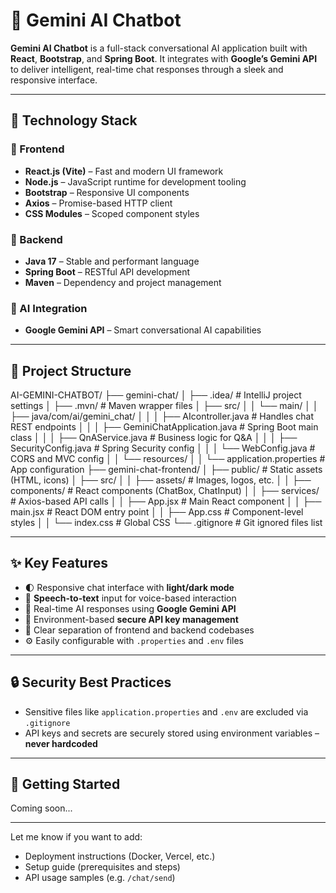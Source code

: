 # 🤖 Gemini AI Chatbot

**Gemini AI Chatbot** is a full-stack conversational AI application built with **React**, **Bootstrap**, and **Spring Boot**. It integrates with **Google’s Gemini API** to deliver intelligent, real-time chat responses through a sleek and responsive interface.

---

## 🚀 Technology Stack

### 🔹 Frontend
- **React.js (Vite)** – Fast and modern UI framework
- **Node.js** – JavaScript runtime for development tooling
- **Bootstrap** – Responsive UI components
- **Axios** – Promise-based HTTP client
- **CSS Modules** – Scoped component styles

### 🔹 Backend
- **Java 17** – Stable and performant language
- **Spring Boot** – RESTful API development
- **Maven** – Dependency and project management

### 🔹 AI Integration
- **Google Gemini API** – Smart conversational AI capabilities

---

## 📁 Project Structure

AI-GEMINI-CHATBOT/
├── gemini-chat/
│ ├── .idea/ # IntelliJ project settings
│ ├── .mvn/ # Maven wrapper files
│ ├── src/
│ │ └── main/
│ │ ├── java/com/ai/gemini_chat/
│ │ │ ├── AIcontroller.java # Handles chat REST endpoints
│ │ │ ├── GeminiChatApplication.java # Spring Boot main class
│ │ │ ├── QnAService.java # Business logic for Q&A
│ │ │ ├── SecurityConfig.java # Spring Security config
│ │ │ └── WebConfig.java # CORS and MVC config
│ │ └── resources/
│ │ └── application.properties # App configuration
├── gemini-chat-frontend/
│ ├── public/ # Static assets (HTML, icons)
│ ├── src/
│ │ ├── assets/            # Images, logos, etc.
│ │ ├── components/        # React components (ChatBox, ChatInput)
│ │ ├── services/          # Axios-based API calls
│ │ ├── App.jsx            # Main React component
│ │ ├── main.jsx           # React DOM entry point
│ │ ├── App.css            # Component-level styles
│ │ └── index.css          # Global CSS
└── .gitignore             # Git ignored files list


---

## ✨ Key Features

- 🌓 Responsive chat interface with **light/dark mode**
- 🎤 **Speech-to-text** input for voice-based interaction
- 🤖 Real-time AI responses using **Google Gemini API**
- 🔐 Environment-based **secure API key management**
- 🔄 Clear separation of frontend and backend codebases
- ⚙️ Easily configurable with `.properties` and `.env` files

---

## 🔒 Security Best Practices

- Sensitive files like `application.properties` and `.env` are excluded via `.gitignore`
- API keys and secrets are securely stored using environment variables – **never hardcoded**

---

## 📌 Getting Started

Coming soon...

---

Let me know if you want to add:
- Deployment instructions (Docker, Vercel, etc.)
- Setup guide (prerequisites and steps)
- API usage samples (e.g. `/chat/send`)
